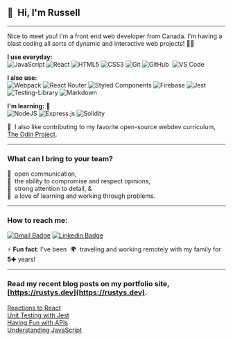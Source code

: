 ## 👋&nbsp; Hi, I'm Russell

---

Nice to meet you! I'm a front end web developer from Canada. I'm having a blast coding all sorts of dynamic and interactive web projects! 🚀😃  


**I use everyday:**  
![JavaScript](https://img.shields.io/badge/-JavaScript-black?style=plastic&logo=javascript)&nbsp;![React](https://img.shields.io/badge/-React-black?style=plastic&logo=react)&nbsp;![HTML5](https://img.shields.io/badge/-HTML5-E34F26?style=plastic&logo=html5&logoColor=white)&nbsp;![CSS3](https://img.shields.io/badge/-CSS3-1572B6?style=plastic&logo=css3)&nbsp;![Git](https://img.shields.io/badge/-Git-black?style=plastic&logo=git)&nbsp;![GitHub](https://img.shields.io/badge/-GitHub-181717?style=plastic&logo=github)&nbsp;  ![VS Code](https://img.shields.io/badge/-VS%20Code-007ACC?style=plastic&logo=visual-studio-code)

**I also use:**  
![Webpack](https://img.shields.io/badge/webpack-%238DD6F9.svg?style=plastic&logo=webpack&logoColor=black)&nbsp;![React Router](https://img.shields.io/badge/React_Router-CA4245?style=plastic&logo=react-router&logoColor=white)&nbsp;![Styled Components](https://img.shields.io/badge/styled--components-DB7093?style=plastic&logo=styled-components&logoColor=white)&nbsp;![Firebase](https://img.shields.io/badge/firebase-%23039BE5.svg?style=plastic&logo=firebase)&nbsp;![Jest](https://img.shields.io/badge/-jest-%23C21325?style=plastic&logo=jest&logoColor=white)&nbsp;![Testing-Library](https://img.shields.io/badge/-TestingLibrary-%23E33332?style=plastic&logo=testing-library&logoColor=white)&nbsp;![Markdown](https://img.shields.io/badge/markdown-%23000000.svg?style=plastic&logo=markdown&logoColor=white)

**I'm learning:**&nbsp;🌱  
![NodeJS](https://img.shields.io/badge/node.js-6DA55F?style=plastic&logo=node.js&logoColor=white)&nbsp;![Express.js](https://img.shields.io/badge/express.js-%23404d59.svg?style=plastic&logo=express&logoColor=%2361DAFB)&nbsp;![Solidity](https://img.shields.io/badge/Solidity-%23363636.svg?style=plastic&logo=solidity&logoColor=white)  

🙌&nbsp; I also like contributing to my favorite open-source webdev curriculum, [The Odin Project](https://github.com/TheOdinProject).  

-----

### What can I bring to your team?

📡 &nbsp;open communication,  
🤝 &nbsp;the ability to compromise and respect opinions,  
👀 &nbsp;strong attention to detail, &  
🧩 &nbsp;a love of learning and working through problems.

-----


### How to reach me:

[![Gmail Badge](https://img.shields.io/badge/-russ.salonen@gmail.com-c14438?style=plastic&logo=Gmail&logoColor=white&link=mailto:russ.salonen@gmail.com)](mailto:russ.salonen@gmail.com)&nbsp;[![Linkedin Badge](https://img.shields.io/badge/-Russell_Salonen-blue?style=plastic&logo=Linkedin&logoColor=white&link=https://www.linkedin.com/in/russell-salonen-721513216/)](https://www.linkedin.com/in/russell-salonen-721513216/)

⚡️ **Fun fact**: I've been&nbsp; 🌍 &nbsp;traveling and working remotely with my family for&nbsp; **5️**✚ years!

-----

### Read my recent blog posts on my portfolio site, [https://rustys.dev](https://rustys.dev).  

[Reactions to React](https://rustys.dev/2021/11/13/reactions-to-react.html)  
[Unit Testing with Jest](https://rustys.dev/2021/10/18/unit-testing-with-jest.html)  
[Having Fun with APIs](https://rustys.dev/2021/10/05/having-fun-with-apis.html)  
[Understanding JavaScript](https://rustys.dev/2021/09/11/understanding-javascript.html)

